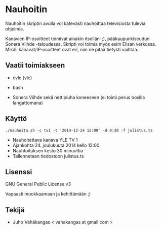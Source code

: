 Nauhoitin
=========

Nauhoitin skriptin avulla voi kätevästi nauhoittaa televisiosta tulevia
ohjelmia.

Kanavien IP-osoitteet toimivat ainakin itselläni ;), pääkaupunkiseudun Sonera
Viihde -taloudessa. Skripti voi toimia myös esim Elisan verkossa.
Mikäli kanavat/IP-osoitteet ovat eri, niin ne pitää tietysti vaihtaa.

Vaatii toimiakseen
------------------

* cvlc  (vlc)
* bash

* Sonera Viihde sekä nettipiuha koneeseen (ei toimi perus boxilla langattomana)

Käyttö
------
```
./nauhoita.sh -c tv1 -t '2014-12-24 12:00' -d 0:30 -f julistus.ts
```

* Nauhoitettava kanava YLE TV 1
* Ajankohta 24. joulukuuta 2014 kello 12:00
* Nauhtoituksen kesto 30 minuuttia
* Tallennetaan tiedostoon julistus.ts

Lisenssi
--------

GNU General Public License v3

Vapaasti muokkaamaan ja kehittämään ;)

Tekijä
------
* Juho Vähäkangas < vahakangas at gmail com >
